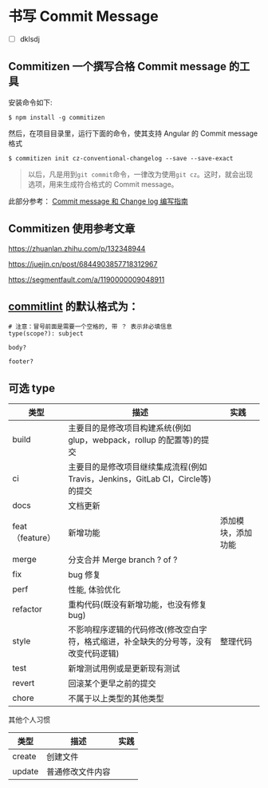 # 书写 Commit Message

- [ ] dklsdj

## Commitizen 一个撰写合格 Commit message 的工具

安装命令如下:

```shell
$ npm install -g commitizen
```

然后，在项目目录里，运行下面的命令，使其支持 Angular 的 Commit message 格式

```shell
$ commitizen init cz-conventional-changelog --save --save-exact
```

>   以后，凡是用到`git commit`命令，一律改为使用`git cz`。这时，就会出现选项，用来生成符合格式的 Commit message。

此部分参考： [Commit message 和 Change log 编写指南](https://www.ruanyifeng.com/blog/2016/01/commit_message_change_log.html)



## Commitizen 使用参考文章

https://zhuanlan.zhihu.com/p/132348944

https://juejin.cn/post/6844903857718312967

https://segmentfault.com/a/1190000009048911



## [commitlint](https://commitlint.js.org/#/) 的默认格式为：

```
# 注意：冒号前面是需要一个空格的, 带 ？ 表示非必填信息
type(scope?): subject

body?

footer?
```


## 可选 type

| 类型            | 描述                                                         | 实践               |
| --------------- | ------------------------------------------------------------ | ------------------ |
| build           | 主要目的是修改项目构建系统(例如 glup，webpack，rollup 的配置等)的提交 |                    |
| ci              | 主要目的是修改项目继续集成流程(例如 Travis，Jenkins，GitLab CI，Circle等)的提交 |                    |
| docs            | 文档更新                                                     |                    |
| feat（feature） | 新增功能                                                     | 添加模块，添加功能 |
| merge           | 分支合并 Merge branch ? of ?                                 |                    |
| fix             | bug 修复                                                     |                    |
| perf            | 性能, 体验优化                                               |                    |
| refactor        | 重构代码(既没有新增功能，也没有修复 bug)                     |                    |
| style           | 不影响程序逻辑的代码修改(修改空白字符，格式缩进，补全缺失的分号等，没有改变代码逻辑) | 整理代码           |
| test            | 新增测试用例或是更新现有测试                                 |                    |
| revert          | 回滚某个更早之前的提交                                       |                    |
| chore           | 不属于以上类型的其他类型                                     |                    |

其他个人习惯

| 类型   | 描述             | 实践 |
| ------ | ---------------- | ---- |
| create | 创建文件         |      |
| update | 普通修改文件内容 |      |

